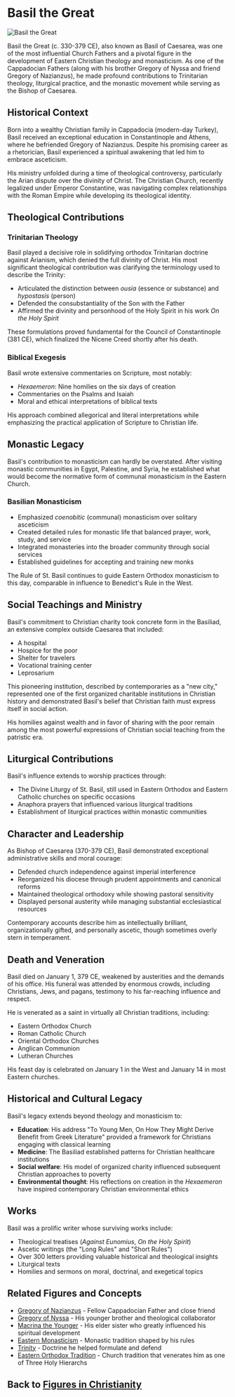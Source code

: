 # Basil the Great

![Basil the Great](../../images/basil_the_great.jpg)

Basil the Great (c. 330-379 CE), also known as Basil of Caesarea, was one of the most influential Church Fathers and a pivotal figure in the development of Eastern Christian theology and monasticism. As one of the Cappadocian Fathers (along with his brother Gregory of Nyssa and friend Gregory of Nazianzus), he made profound contributions to Trinitarian theology, liturgical practice, and the monastic movement while serving as the Bishop of Caesarea.

## Historical Context

Born into a wealthy Christian family in Cappadocia (modern-day Turkey), Basil received an exceptional education in Constantinople and Athens, where he befriended Gregory of Nazianzus. Despite his promising career as a rhetorician, Basil experienced a spiritual awakening that led him to embrace asceticism.

His ministry unfolded during a time of theological controversy, particularly the Arian dispute over the divinity of Christ. The Christian Church, recently legalized under Emperor Constantine, was navigating complex relationships with the Roman Empire while developing its theological identity.

## Theological Contributions

### Trinitarian Theology

Basil played a decisive role in solidifying orthodox Trinitarian doctrine against Arianism, which denied the full divinity of Christ. His most significant theological contribution was clarifying the terminology used to describe the Trinity:

- Articulated the distinction between *ousia* (essence or substance) and *hypostasis* (person)
- Defended the consubstantiality of the Son with the Father
- Affirmed the divinity and personhood of the Holy Spirit in his work *On the Holy Spirit*

These formulations proved fundamental for the Council of Constantinople (381 CE), which finalized the Nicene Creed shortly after his death.

### Biblical Exegesis

Basil wrote extensive commentaries on Scripture, most notably:

- *Hexaemeron*: Nine homilies on the six days of creation
- Commentaries on the Psalms and Isaiah
- Moral and ethical interpretations of biblical texts

His approach combined allegorical and literal interpretations while emphasizing the practical application of Scripture to Christian life.

## Monastic Legacy

Basil's contribution to monasticism can hardly be overstated. After visiting monastic communities in Egypt, Palestine, and Syria, he established what would become the normative form of communal monasticism in the Eastern Church.

### Basilian Monasticism

- Emphasized *coenobitic* (communal) monasticism over solitary asceticism
- Created detailed rules for monastic life that balanced prayer, work, study, and service
- Integrated monasteries into the broader community through social services
- Established guidelines for accepting and training new monks

The Rule of St. Basil continues to guide Eastern Orthodox monasticism to this day, comparable in influence to Benedict's Rule in the West.

## Social Teachings and Ministry

Basil's commitment to Christian charity took concrete form in the Basiliad, an extensive complex outside Caesarea that included:

- A hospital
- Hospice for the poor
- Shelter for travelers
- Vocational training center
- Leprosarium

This pioneering institution, described by contemporaries as a "new city," represented one of the first organized charitable institutions in Christian history and demonstrated Basil's belief that Christian faith must express itself in social action.

His homilies against wealth and in favor of sharing with the poor remain among the most powerful expressions of Christian social teaching from the patristic era.

## Liturgical Contributions

Basil's influence extends to worship practices through:

- The Divine Liturgy of St. Basil, still used in Eastern Orthodox and Eastern Catholic churches on specific occasions
- Anaphora prayers that influenced various liturgical traditions
- Establishment of liturgical practices within monastic communities

## Character and Leadership

As Bishop of Caesarea (370-379 CE), Basil demonstrated exceptional administrative skills and moral courage:

- Defended church independence against imperial interference
- Reorganized his diocese through prudent appointments and canonical reforms
- Maintained theological orthodoxy while showing pastoral sensitivity
- Displayed personal austerity while managing substantial ecclesiastical resources

Contemporary accounts describe him as intellectually brilliant, organizationally gifted, and personally ascetic, though sometimes overly stern in temperament.

## Death and Veneration

Basil died on January 1, 379 CE, weakened by austerities and the demands of his office. His funeral was attended by enormous crowds, including Christians, Jews, and pagans, testimony to his far-reaching influence and respect.

He is venerated as a saint in virtually all Christian traditions, including:
- Eastern Orthodox Church
- Roman Catholic Church
- Oriental Orthodox Churches
- Anglican Communion
- Lutheran Churches

His feast day is celebrated on January 1 in the West and January 14 in most Eastern churches.

## Historical and Cultural Legacy

Basil's legacy extends beyond theology and monasticism to:

- **Education**: His address "To Young Men, On How They Might Derive Benefit from Greek Literature" provided a framework for Christians engaging with classical learning
- **Medicine**: The Basiliad established patterns for Christian healthcare institutions
- **Social welfare**: His model of organized charity influenced subsequent Christian approaches to poverty
- **Environmental thought**: His reflections on creation in the *Hexaemeron* have inspired contemporary Christian environmental ethics

## Works

Basil was a prolific writer whose surviving works include:

- Theological treatises (*Against Eunomius*, *On the Holy Spirit*)
- Ascetic writings (the "Long Rules" and "Short Rules")
- Over 300 letters providing valuable historical and theological insights
- Liturgical texts
- Homilies and sermons on moral, doctrinal, and exegetical topics

## Related Figures and Concepts

- [Gregory of Nazianzus](./gregory_of_nazianzus.md) - Fellow Cappadocian Father and close friend
- [Gregory of Nyssa](./gregory_of_nyssa.md) - His younger brother and theological collaborator
- [Macrina the Younger](./macrina_the_younger.md) - His elder sister who greatly influenced his spiritual development
- [Eastern Monasticism](../practices/monasticism.md#eastern) - Monastic tradition shaped by his rules
- [Trinity](../beliefs/trinity.md) - Doctrine he helped formulate and defend
- [Eastern Orthodox Tradition](../denominations/eastern_orthodox.md) - Church tradition that venerates him as one of Three Holy Hierarchs

## Back to [Figures in Christianity](./README.md)
